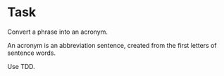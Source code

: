 # Task

Convert a phrase into an acronym.

An acronym is an abbreviation sentence, created from the first letters of sentence words.

Use TDD.
